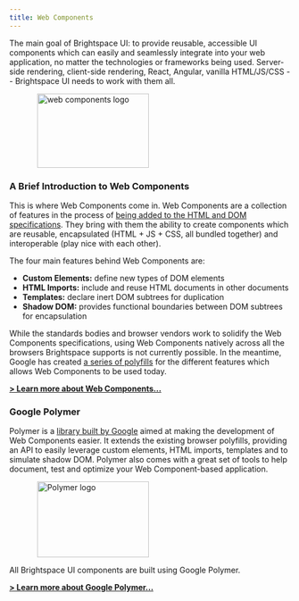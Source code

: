 ```yaml
---
title: Web Components
---
```


The main goal of Brightspace UI: to provide reusable, accessible UI components which can easily and seamlessly integrate into your web application, no matter the technologies or frameworks being used. Server-side rendering, client-side rendering, React, Angular, vanilla HTML/JS/CSS -- Brightspace UI needs to work with them all.

<img src="{{ site.baseurl }}images/web-components-logo.svg" alt="web components logo" style="padding-left: 50px;width:200px;height:133px;" />

### A Brief Introduction to Web Components

This is where Web Components come in. Web Components are a collection of features in the process of [being added to the HTML and DOM specifications](https://www.w3.org/standards/techs/components#w3c_all). They bring with them the ability to create components which are reusable, encapsulated (HTML + JS + CSS, all bundled together) and interoperable (play nice with each other).

The four main features behind Web Components are:

- **Custom Elements:** define new types of DOM elements
- **HTML Imports:** include and reuse HTML documents in other documents
- **Templates:** declare inert DOM subtrees for duplication
- **Shadow DOM:** provides functional boundaries between DOM subtrees for encapsulation

While the standards bodies and browser vendors work to solidify the Web Components specifications, using Web Components natively across all the browsers Brightspace supports is not currently possible. In the meantime, Google has created [a series of polyfills](http://webcomponents.org/polyfills/) for the different features which allows Web Components to be used today.

**[> Learn more about Web Components...](http://webcomponents.org/)**

### Google Polymer

Polymer is a [library built by Google](https://www.polymer-project.org) aimed at making the development of Web Components easier. It extends the existing browser polyfills, providing an API to easily leverage custom elements, HTML imports, templates and to simulate shadow DOM. Polymer also comes with a great set of tools to help document, test and optimize your Web Component-based application.

<img src="{{ site.baseurl }}images/polymer-logo.png" alt="Polymer logo" style="padding-left: 50px;width:200px;height:136px;" />

All Brightspace UI components are built using Google Polymer.

**[> Learn more about Google Polymer...](https://www.polymer-project.org)**
